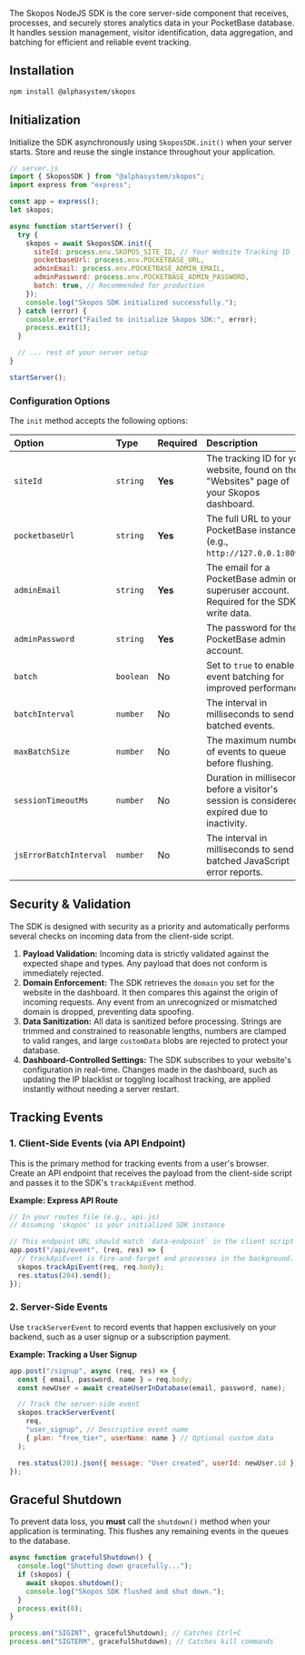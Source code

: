 The Skopos NodeJS SDK is the core server-side component that receives, processes, and securely stores analytics data in your PocketBase database. It handles session management, visitor identification, data aggregation, and batching for efficient and reliable event tracking.

## Installation

```bash
npm install @alphasystem/skopos
```

## Initialization

Initialize the SDK asynchronously using `SkoposSDK.init()` when your server starts. Store and reuse the single instance throughout your application.

```javascript
// server.js
import { SkoposSDK } from "@alphasystem/skopos";
import express from "express";

const app = express();
let skopos;

async function startServer() {
  try {
    skopos = await SkoposSDK.init({
      siteId: process.env.SKOPOS_SITE_ID, // Your Website Tracking ID
      pocketbaseUrl: process.env.POCKETBASE_URL,
      adminEmail: process.env.POCKETBASE_ADMIN_EMAIL,
      adminPassword: process.env.POCKETBASE_ADMIN_PASSWORD,
      batch: true, // Recommended for production
    });
    console.log("Skopos SDK initialized successfully.");
  } catch (error) {
    console.error("Failed to initialize Skopos SDK:", error);
    process.exit(1);
  }

  // ... rest of your server setup
}

startServer();
```

### Configuration Options

The `init` method accepts the following options:

| Option                 | Type      | Required | Description                                                                                             | Default                  |
| :--------------------- | :-------- | :------- | :------------------------------------------------------------------------------------------------------ | :----------------------- |
| `siteId`               | `string`  | **Yes**  | The tracking ID for your website, found on the "Websites" page of your Skopos dashboard.                |                          |
| `pocketbaseUrl`        | `string`  | **Yes**  | The full URL to your PocketBase instance (e.g., `http://127.0.0.1:8090`).                               |                          |
| `adminEmail`           | `string`  | **Yes**  | The email for a PocketBase admin or superuser account. Required for the SDK to write data.              |                          |
| `adminPassword`        | `string`  | **Yes**  | The password for the PocketBase admin account.                                                          |                          |
| `batch`                | `boolean` | No       | Set to `true` to enable event batching for improved performance.                                        | `false`                  |
| `batchInterval`        | `number`  | No       | The interval in milliseconds to send batched events.                                                    | `10000` (10 seconds)     |
| `maxBatchSize`         | `number`  | No       | The maximum number of events to queue before flushing.                                                  | `100`                    |
| `sessionTimeoutMs`     | `number`  | No       | Duration in milliseconds before a visitor's session is considered expired due to inactivity.            | `1800000` (30 minutes)   |
| `jsErrorBatchInterval` | `number`  | No       | The interval in milliseconds to send batched JavaScript error reports.                                  | `300000` (5 minutes)     |

## Security & Validation

The SDK is designed with security as a priority and automatically performs several checks on incoming data from the client-side script.

1.  **Payload Validation:** Incoming data is strictly validated against the expected shape and types. Any payload that does not conform is immediately rejected.
2.  **Domain Enforcement:** The SDK retrieves the `domain` you set for the website in the dashboard. It then compares this against the origin of incoming requests. Any event from an unrecognized or mismatched domain is dropped, preventing data spoofing.
3.  **Data Sanitization:** All data is sanitized before processing. Strings are trimmed and constrained to reasonable lengths, numbers are clamped to valid ranges, and large `customData` blobs are rejected to protect your database.
4.  **Dashboard-Controlled Settings:** The SDK subscribes to your website's configuration in real-time. Changes made in the dashboard, such as updating the IP blacklist or toggling localhost tracking, are applied instantly without needing a server restart.

## Tracking Events

### 1. Client-Side Events (via API Endpoint)

This is the primary method for tracking events from a user's browser. Create an API endpoint that receives the payload from the client-side script and passes it to the SDK's `trackApiEvent` method.

**Example: Express API Route**

```javascript
// In your routes file (e.g., api.js)
// Assuming 'skopos' is your initialized SDK instance

// This endpoint URL should match `data-endpoint` in the client script
app.post("/api/event", (req, res) => {
  // trackApiEvent is fire-and-forget and processes in the background.
  skopos.trackApiEvent(req, req.body);
  res.status(204).send();
});
```

### 2. Server-Side Events

Use `trackServerEvent` to record events that happen exclusively on your backend, such as a user signup or a subscription payment.

**Example: Tracking a User Signup**

```javascript
app.post("/signup", async (req, res) => {
  const { email, password, name } = req.body;
  const newUser = await createUserInDatabase(email, password, name);

  // Track the server-side event
  skopos.trackServerEvent(
    req,
    "user_signup", // Descriptive event name
    { plan: "free_tier", userName: name } // Optional custom data
  );

  res.status(201).json({ message: "User created", userId: newUser.id });
});
```

## Graceful Shutdown

To prevent data loss, you **must** call the `shutdown()` method when your application is terminating. This flushes any remaining events in the queues to the database.

```javascript
async function gracefulShutdown() {
  console.log("Shutting down gracefully...");
  if (skopos) {
    await skopos.shutdown();
    console.log("Skopos SDK flushed and shut down.");
  }
  process.exit(0);
}

process.on("SIGINT", gracefulShutdown); // Catches Ctrl+C
process.on("SIGTERM", gracefulShutdown); // Catches kill commands
```
